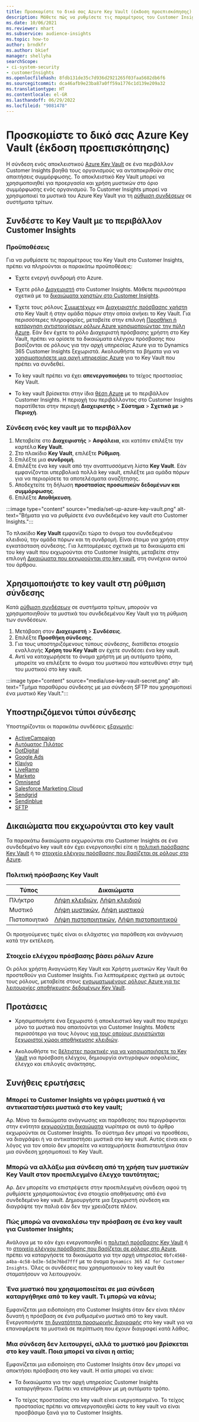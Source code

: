 ```yaml
---
title: Προσκομίστε το δικό σας Azure Key Vault (έκδοση προεπισκόπησης)
description: Μάθετε πώς να ρυθμίσετε τις παραμέτρους του Customer Insights ώστε να χρησιμοποιείτε το δικό σας Azure Key Vault για να διαχειρίζεστε μυστικούς κωδικούς.
ms.date: 10/06/2021
ms.reviewer: mhart
ms.subservice: audience-insights
ms.topic: how-to
author: brndkfr
ms.author: bkief
manager: shellyha
searchScope:
- ci-system-security
- customerInsights
ms.openlocfilehash: 8fdb131de35c7d936d2921265f03faa5682db6f6
ms.sourcegitcommit: dca46afb9e23ba87a0ff59a1776c1d139e209a32
ms.translationtype: HT
ms.contentlocale: el-GR
ms.lasthandoff: 06/29/2022
ms.locfileid: "9081478"
---
```

# <a name="bring-your-own-azure-key-vault-preview"></a>Προσκομίστε το δικό σας Azure Key Vault (έκδοση προεπισκόπησης)

Η σύνδεση ενός αποκλειστικού [Azure Key Vault](/azure/key-vault/general/basic-concepts) σε ένα περιβάλλον Customer Insights βοηθά τους οργανισμούς να ανταποκριθούν στις απαιτήσεις συμμόρφωσης.
Το αποκλειστικό Key Vault μπορεί να χρησιμοποιηθεί για προεργασία και χρήση μυστικών στο όριο συμμόρφωσης ενός οργανισμού. Το Customer Insights μπορεί να χρησιμοποιεί τα μυστικά του Azure Key Vault για τη [ρύθμιση συνδέσεων](connections.md) σε συστήματα τρίτων.

## <a name="link-the-key-vault-to-the-customer-insights-environment"></a>Συνδέστε το Key Vault με το περιβάλλον Customer Insights

### <a name="prerequisites"></a>Προϋποθέσεις

Για να ρυθμίσετε τις παραμέτρους του Key Vault στο Customer Insights, πρέπει να πληρούνται οι παρακάτω προϋποθέσεις:

- Έχετε ενεργή συνδρομή στο Azure.

- Έχετε ρόλο [Διαχειριστή](permissions.md#admin) στο Customer Insights. Μάθετε περισσότερα σχετικά με τα [δικαιώματα χρηστών στο Customer Insights](permissions.md#assign-roles-and-permissions).

- Έχετε τους ρόλους [Συμμετέχων](/azure/role-based-access-control/built-in-roles#contributor) και [Διαχειριστής πρόσβασης χρήστη](/azure/role-based-access-control/built-in-roles#user-access-administrator) στο Key Vault ή στην ομάδα πόρων στην οποία ανήκει το Key Vault. Για περισσότερες πληροφορίες, μεταβείτε στην επιλογή [Προσθήκη ή κατάργηση αντιστοιχίσεων ρόλων Azure χρησιμοποιώντας την πύλη Azure](/azure/role-based-access-control/role-assignments-portal). Εάν δεν έχετε το ρόλο Διαχειριστή πρόσβασης χρήστη στο Key Vault, πρέπει να ορίσετε τα δικαιώματα ελέγχου πρόσβασης που βασίζονται σε ρόλους για την αρχή υπηρεσίας Azure για το Dynamics 365 Customer Insights ξεχωριστά. Ακολουθήστε τα βήματα για να [χρησιμοποιήσετε μια αρχή υπηρεσίας Azure](connect-service-principal.md) για το Key Vault που πρέπει να συνδεθεί.

- Το key vault πρέπει να έχει **απενεργοποιήσει** το τείχος προστασίας Key Vault.

- Το key vault βρίσκεται στην ίδια [θέση Azure](https://azure.microsoft.com/global-infrastructure/geographies/#overview) με το περιβάλλον Customer Insights. Η περιοχή του περιβάλλοντος στο Customer Insights παρατίθεται στην περιοχή **Διαχειριστής** > **Σύστημα** > **Σχετικά με** > **Περιοχή**.

### <a name="link-a-key-vault-to-the-environment"></a>Σύνδεση ενός key vault με το περιβάλλον

1. Μεταβείτε στο **Διαχειριστής** > **Ασφάλεια**, και κατόπιν επιλέξτε την καρτέλα **Key Vault**.
1. Στο πλακίδιο **Key Vault**, επιλέξτε **Ρύθμιση**.
1. Επιλέξτε μια **συνδρομή**.
1. Επιλέξτε ένα key vault από την αναπτυσσόμενη λίστα **Key Vault**. Εάν εμφανίζονται υπερβολικά πολλά key vault, επιλέξτε μια ομάδα πόρων για να περιορίσετε τα αποτελέσματα αναζήτησης.
1. Αποδεχτείτε τη δήλωση **προστασίας προσωπικών δεδομένων και συμμόρφωσης**.
1. Επιλέξτε **Αποθήκευση**.

:::image type="content" source="media/set-up-azure-key-vault.png" alt-text="Βήματα για να ρυθμίσετε ένα συνδεδεμένο key vault στο Customer Insights.":::

Το πλακίδιο **Key Vault** εμφανίζει τώρα το όνομα του συνδεδεμένου κλειδιού, την ομάδα πόρων και τη συνδρομή. Είναι έτοιμο για χρήση στην εγκατάσταση σύνδεσης.
Για λεπτομέρειες σχετικά με τα δικαιώματα επί του key vault που εκχωρούνται στο Customer Insights, μεταβείτε στην επιλογή [Δικαιώματα που εκχωρούνται στο key vault](#permissions-granted-on-the-key-vault), στη συνέχεια αυτού του άρθρου.

## <a name="use-the-key-vault-in-the-connection-setup"></a>Χρησιμοποιήστε το key vault στη ρύθμιση σύνδεσης

Κατά [ρύθμιση συνδέσεων](connections.md) σε συστήματα τρίτων, μπορούν να χρησιμοποιηθούν τα μυστικά του συνδεδεμένου Key Vault για τη ρύθμιση των συνδέσεων.

1. Μετάβαση στον **Διαχειριστή** > **Συνδέσεις**.
1. Επιλέξτε **Προσθήκη σύνδεσης**.
1. Για τους υποστηριζόμενους τύπους σύνδεσης, διατίθεται στοιχείο εναλλαγής **Χρήση του Key Vault** αν έχετε συνδέσει ένα key vault.
1. Αντί να καταχωρήσετε το όνομα χρήστη με μη αυτόματο τρόπο, μπορείτε να επιλέξετε το όνομα του μυστικού που κατευθύνει στην τιμή του μυστικού στο key vault.

:::image type="content" source="media/use-key-vault-secret.png" alt-text="Τμήμα παραθύρου σύνδεσης με μια σύνδεση SFTP που χρησιμοποιεί ένα μυστικό Key Vault.":::

## <a name="supported-connection-types"></a>Υποστηριζόμενοι τύποι σύνδεσης

Υποστηρίζονται οι παρακάτω συνδέσεις [εξαγωγής](export-destinations.md):

* [ActiveCampaign](export-active-campaign.md)
* [Αυτόματος Πιλότος](export-autopilot.md)
* [DotDigital](export-dotdigital.md)
* [Google Ads](export-google-ads.md)
* [Klaviyo](export-klaviyo.md)
* [LiveRamp](export-liveramp.md)
* [Marketo](export-marketo.md)
* [Omnisend](export-omnisend.md)
* [Salesforce Marketing Cloud](export-salesforce.md)
* [Sendgrid](export-sendgrid.md)
* [Sendinblue](export-sendinblue.md)
* [SFTP](export-sftp.md)

## <a name="permissions-granted-on-the-key-vault"></a>Δικαιώματα που εκχωρούνται στο key vault

Τα παρακάτω δικαιώματα εκχωρούνται στο Customer Insights σε ένα συνδεδεμένο key vault εάν έχει ενεργοποιηθεί είτε η [πολιτική πρόσβασης Key Vault](/azure/key-vault/general/assign-access-policy?tabs=azure-portal) ή το [στοιχείο ελέγχου πρόσβασης που βασίζεται σε ρόλους στο Azure](/azure/key-vault/general/rbac-guide?tabs=azure-cli).

### <a name="key-vault-access-policy"></a>Πολιτική πρόσβασης Key Vault

| Τύπος        | Δικαιώματα          |
| ----------- | -------------------- |
| Πλήκτρο         | [Λήψη κλειδιών](/rest/api/keyvault/keys/get-keys/get-keys), [Λήψη κλειδιού](/rest/api/keyvault/keys/get-key/get-key)                                 |
| Μυστικό      | [Λήψη μυστικών](/rest/api/keyvault/secrets/get-secrets/get-secrets), [Λήψη μυστικού](/rest/api/keyvault/secrets/get-secret/get-secret)                     |
| Πιστοποιητικό | [Λήψη πιστοποιητικών](/rest/api/keyvault/certificates/get-certificates/get-certificates), [Λήψη πιστοποιητικού](/rest/api/keyvault/certificates/get-certificate/get-certificate) |

Οι προηγούμενες τιμές είναι οι ελάχιστες για παράθεση και ανάγνωση κατά την εκτέλεση.

### <a name="azure-role-based-access-control"></a>Στοιχείο ελέγχου πρόσβασης βάσει ρόλων Azure

Οι ρόλοι χρήστη Αναγνώστη Key Vault και Χρήστη μυστικών Key Vault θα προστεθούν για Customer Insights. Για λεπτομέρειες σχετικά με αυτούς τους ρόλους, μεταβείτε στους [ενσωματωμένους ρόλους Azure για τις λειτουργίες αποθήκευσης δεδομένων Key Vault](/azure/key-vault/general/rbac-guide?tabs=azure-cli).

## <a name="recommendations"></a>Προτάσεις

- Χρησιμοποιήστε ένα ξεχωριστό ή αποκλειστικό key vault που περιέχει μόνο τα μυστικά που απαιτούνται για Customer Insights. Μάθετε περισσότερα για τους λόγους [για τους οποίους συνιστώνται ξεχωριστοί χώροι αποθήκευσης κλειδιών](/azure/key-vault/general/best-practices#why-we-recommend-separate-key-vaults).

- Ακολουθήστε τις [βέλτιστες πρακτικές για να χρησιμοποιήσετε το Key Vault](/azure/key-vault/general/best-practices#turn-on-logging) για πρόσβαση ελέγχου, δημιουργία αντιγράφων ασφαλείας, έλεγχο και επιλογές ανάκτησης.

## <a name="frequently-asked-questions"></a>Συνήθεις ερωτήσεις

### <a name="can-customer-insights-write-secrets-or-overwrite-secrets-into-the-key-vault"></a>Μπορεί το Customer Insights να γράφει μυστικά ή να αντικαταστήσει μυστικά στο key vault;

Αρ. Μόνο τα δικαιώματα ανάγνωσης και παράθεσης που περιγράφονται στην ενότητα [εκχωρούνται δικαιώματα](#permissions-granted-on-the-key-vault) νωρίτερα σε αυτό το άρθρο εκχωρούνται σε Customer Insights. Το σύστημα δεν μπορεί να προσθέσει, να διαγράψει ή να αντικαταστήσει μυστικά στο key vault. Αυτός είναι και ο λόγος για τον οποίο δεν μπορείτε να καταχωρήσετε διαπιστευτήρια όταν μια σύνδεση χρησιμοποιεί το Key Vault.

### <a name="can-i-change-a-connection-from-using-key-vault-secrets-to-default-authentication"></a>Μπορώ να αλλάξω μια σύνδεση από τη χρήση των μυστικών Key Vault στον προεπιλεγμένο έλεγχο ταυτότητας;

Αρ. Δεν μπορείτε να επιστρέψετε στην προεπιλεγμένη σύνδεση αφού τη ρυθμίσετε χρησιμοποιώντας ένα στοιχείο αποθήκευσης από ένα συνδεδεμένο key vault. Δημιουργήστε μια ξεχωριστή σύνδεση και διαγράψτε την παλιά εάν δεν την χρειάζεστε πλέον.

### <a name="how-can-i-revoke-access-to-a-key-vault-for-customer-insights"></a>Πώς μπορώ να ανακαλέσω την πρόσβαση σε ένα key vault για Customer Insights;

Ανάλογα με το εάν έχει ενεργοποιηθεί η [πολιτική πρόσβασης Key Vault](/azure/key-vault/general/assign-access-policy?tabs=azure-portal) ή το [στοιχείο ελέγχου πρόσβασης που βασίζεται σε ρόλους στο Azure](/azure/key-vault/general/rbac-guide?tabs=azure-cli), πρέπει να καταργήσετε τα δικαιώματα για την αρχή υπηρεσίας `0bfc4568-a4ba-4c58-bd3e-5d3e76bd7fff` με το όνομα `Dynamics 365 AI for Customer Insights`. Όλες οι συνδέσεις που χρησιμοποιούν το key vault θα σταματήσουν να λειτουργούν.

### <a name="a-secret-thats-used-in-a-connection-got-removed-from-the-key-vault-what-can-i-do"></a>Ένα μυστικό που χρησιμοποιείται σε μια σύνδεση καταργήθηκε από το key vault. Τι μπορώ να κάνω;

Εμφανίζεται μια ειδοποίηση στο Customer Insights όταν δεν είναι πλέον δυνατή η πρόσβαση σε ένα ρυθμισμένο μυστικό από το key vault. Ενεργοποιήστε [τη δυνατότητα προσωρινής διαγραφής](/azure/key-vault/general/soft-delete-overview) στο key vault για να επαναφέρετε τα μυστικά σε περίπτωση που έχουν διαγραφεί κατά λάθος.

### <a name="a-connection-doesnt-work-but-my-secret-is-in-the-key-vault-what-might-be-the-cause"></a>Μια σύνδεση δεν λειτουργεί, αλλά το μυστικό μου βρίσκεται στο key vault. Ποια μπορεί να είναι η αιτία;

Εμφανίζεται μια ειδοποίηση στο Customer Insights όταν δεν μπορεί να αποκτήσει πρόσβαση στο key vault. Η αιτία μπορεί να είναι:

- Τα δικαιώματα για την αρχή υπηρεσίας Customer Insights καταργήθηκαν. Πρέπει να επανέρθουν με μη αυτόματο τρόπο.

- Το τείχος προστασίας στο key vault είναι ενεργοποιημένο. Το τείχος προστασίας πρέπει να απενεργοποιηθεί ώστε το key vault να είναι προσβάσιμο ξανά για το Customer Insights.
